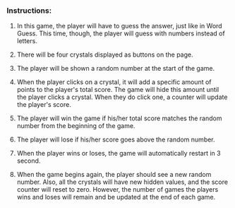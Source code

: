 
### Instructions:

1. In this game, the player will have to guess the answer, just like in Word Guess. This time, though, the player will guess
with numbers instead of letters.

2. There will be four crystals displayed as buttons on the page.

3. The player will be shown a random number at the start of the game.

4. When the player clicks on a crystal, it will add a specific amount of points to the player's total score.
The game will hide this amount until the player clicks a crystal. When they do click one, a counter will update the player's score.

5. The player will win the game if his/her total score matches the random number from the beginning of the game.

6. The player will lose if his/her score goes above the random number.

7. When the player wins or loses, the game will automatically restart in 3 second.

8. When the game begins again, the player should see a new random number. Also, all the crystals
will have new hidden values, and the score counter will reset to zero. However, the number of games the players wins and loses will remain and be updated at the end of each game.
